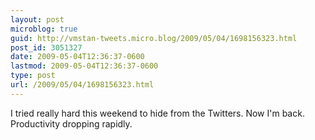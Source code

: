 ```yaml
---
layout: post
microblog: true
guid: http://vmstan-tweets.micro.blog/2009/05/04/1698156323.html
post_id: 3051327
date: 2009-05-04T12:36:37-0600
lastmod: 2009-05-04T12:36:37-0600
type: post
url: /2009/05/04/1698156323.html
---
```

I tried really hard this weekend to hide from the Twitters. Now I'm back. Productivity dropping rapidly.
